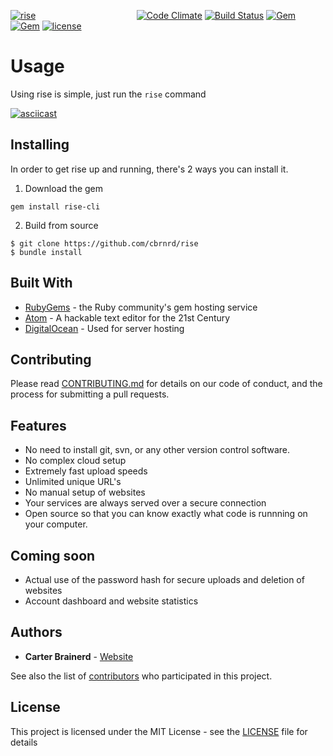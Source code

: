 [![rise](https://github.com/cbrnrd/rise/raw/master/img/rise_logo.png)](https://rise.sh)
&nbsp;&nbsp;&nbsp;&nbsp;&nbsp;&nbsp;&nbsp;&nbsp;&nbsp;&nbsp;&nbsp;&nbsp;&nbsp;&nbsp;&nbsp;&nbsp;&nbsp;&nbsp;&nbsp;&nbsp;&nbsp;&nbsp;&nbsp;&nbsp;&nbsp;&nbsp;&nbsp;&nbsp;&nbsp;&nbsp;&nbsp;&nbsp;&nbsp;&nbsp;&nbsp;&nbsp;&nbsp;&nbsp;&nbsp;
[![Code Climate](https://img.shields.io/codeclimate/github/cbrnrd/rise.svg?style=flat-square)](https://codeclimate.com/github/cbrnrd/rise)
[![Build Status](https://img.shields.io/travis/cbrnrd/rise.svg?style=flat-square)](https://travis-ci.org/cbrnrd/rise)
[![Gem](https://img.shields.io/gem/v/rise-cli.svg?style=flat-square)](https://rubygems.org/gems/rise-cli)
[![Gem](https://img.shields.io/gem/dt/rise-cli.svg?style=flat-square)](https://rubygems.org/gems/rise-cli)
[![license](https://img.shields.io/github/license/mashape/apistatus.svg?style=flat-square)](https://github.com/cbrnrd/rise/blob/master/LICENSE)

# Usage

Using rise is simple, just run the `rise` command

[![asciicast](https://asciinema.org/a/Z7aigs1yAaqJWYqL1fQaqv9yt.png)](https://asciinema.org/a/Z7aigs1yAaqJWYqL1fQaqv9yt)

## Installing

In order to get rise up and running, there's 2 ways you can install it.

1. Download the gem

  ```
  gem install rise-cli
  ```

2. Build from source

  ```
  $ git clone https://github.com/cbrnrd/rise
  $ bundle install
  ```

## Built With

- [RubyGems](https://rubygems.org) - the Ruby community's gem hosting service
- [Atom](https://atom.io/) - A hackable text editor for the 21st Century
- [DigitalOcean](https://digitalocean.com) - Used for server hosting

## Contributing

Please read [CONTRIBUTING.md](https://github.com/cbrnrd/rise/blob/master/CONTRIBUTING.md) for details on our code of conduct, and the process for submitting a pull requests.

## Features 
- No need to install git, svn, or any other version control software.
- No complex cloud setup
- Extremely fast upload speeds
- Unlimited unique URL's
- No manual setup of websites
- Your services are always served over a secure connection
- Open source so that you can know exactly what code is runnning on your computer.

## Coming soon
- Actual use of the password hash for secure uploads and deletion of websites
- Account dashboard and website statistics

## Authors

- **Carter Brainerd** - [Website](https://carterbrainerd.me)

See also the list of [contributors](https://github.com/cbrnrd/rise/contributors) who participated in this project.

## License

This project is licensed under the MIT License - see the [LICENSE](https://github.com/cbrnrd/rise/blob/master/LICENSE) file for details
